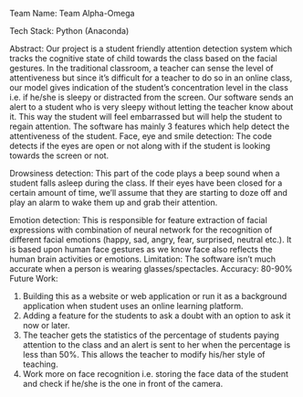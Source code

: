 Team Name: Team Alpha-Omega

Tech Stack: Python (Anaconda)


Abstract: Our project is a student friendly attention detection system which tracks the cognitive state of child towards the class based on the facial gestures. 
In the traditional classroom, a teacher can sense the level of attentiveness but since it’s difficult for a teacher to do so in an online class, our model gives indication of the student’s concentration level in the class i.e. if he/she is sleepy or distracted from the screen. 
Our software sends an alert to a student who is very sleepy without letting the teacher know about it. This way the student will feel embarrassed but will help the student to regain attention.
The software has mainly 3 features which help detect the attentiveness of the student.
Face, eye and smile detection: The code detects if the eyes are open or not along with if the student is looking towards the screen or not. 

Drowsiness detection: This part of the code plays a beep sound when a student falls asleep during the class. If their eyes have been closed for a certain amount of time, we’ll assume that they are starting to doze off and play an alarm to wake them up and grab their attention.

Emotion detection: This is responsible for feature extraction of facial expressions with combination of neural network for the recognition of different facial emotions (happy, sad, angry, fear, surprised, neutral etc.). It is based upon human face gestures as we know face also reflects the human brain activities or emotions.
Limitation: The software isn’t much accurate when a person is wearing glasses/spectacles. 
Accuracy: 80-90%
Future Work: 
1. Building this as a website or web application or run it as a background application when student uses an online learning platform.
2. Adding a feature for the students to ask a doubt with an option to ask it now or later.
3. The teacher gets the statistics of the percentage of students paying attention to the class and an alert is sent to her when the percentage is less than 50%. This allows the  teacher to modify his/her style of teaching.
4. Work more on face recognition i.e. storing the face data of the student and check if he/she is the one in front of the camera.

